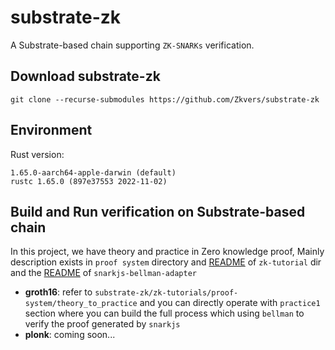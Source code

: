 # substrate-zk

A Substrate-based chain supporting `ZK-SNARKs` verification.

## Download substrate-zk
```
git clone --recurse-submodules https://github.com/Zkvers/substrate-zk
```

## Environment
Rust version:   
```
1.65.0-aarch64-apple-darwin (default)  
rustc 1.65.0 (897e37553 2022-11-02)
```
## Build and Run verification on Substrate-based chain
In this project, we have theory and practice in Zero knowledge proof, Mainly description exists in `proof system` directory and [README](https://github.com/Zkvers/substrate-zk/blob/master/zk-tutorials/ZKSNARKS.md) of `zk-tutorial` dir and the [README](https://github.com/Zkvers/snarkjs-bellman-adapter/blob/main/README.md) of `snarkjs-bellman-adapter`
- **groth16**: refer to `substrate-zk/zk-tutorials/proof-system/theory_to_practice` and you can directly operate with `practice1` section where you can build the full process which using `bellman` to verify the proof generated by `snarkjs`
- **plonk**: coming soon...
